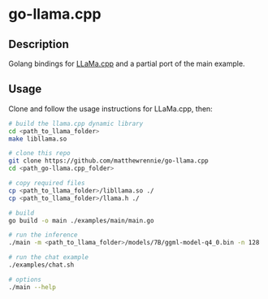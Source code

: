 go-llama.cpp
==========

## Description

Golang bindings for [LLaMa.cpp](https://github.com/ggerganov/llama.cpp) and a partial port of the main example.

## Usage

Clone and follow the usage instructions for LLaMa.cpp, then:

```bash
# build the llama.cpp dynamic library
cd <path_to_llama_folder>
make libllama.so

# clone this repo
git clone https://github.com/matthewrennie/go-llama.cpp
cd <path_go-llama.cpp_folder>

# copy required files
cp <path_to_llama_folder>/libllama.so ./
cp <path_to_llama_folder>/llama.h ./

# build
go build -o main ./examples/main/main.go

# run the inference
./main -m <path_to_llama_folder>/models/7B/ggml-model-q4_0.bin -n 128

# run the chat example
./examples/chat.sh

# options
./main --help
```